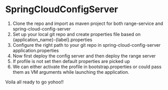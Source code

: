 # SpringCloudConfigServer



1. Clone the repo and import as maven project for both range-service and spring-cloud-config-server
2. Set up your local git repo and create properties file based on {application_name}-{label}.properties
3. Configure the right path to your git repo in spring-cloud-config-server application.properties
4. Now first deploy the config server and then deploy the range server
5. If profile is not set then default properties are picked up
6. We can either activate the profile in bootstrap.properties or could pass them as VM arguments while launching the application.

Voila all ready to go yohoo!!
